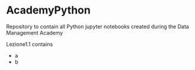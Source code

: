 # AcademyPython
Repository to contain all Python jupyter notebooks created during the Data Management Academy

Lezione1.1 contains
- a
- b
